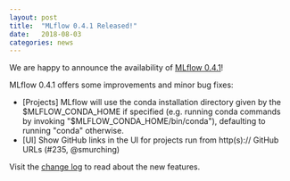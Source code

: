 ```yaml
---
layout: post
title:  "MLflow 0.4.1 Released!"
date:   2018-08-03
categories: news
---
```


We are happy to announce the availability of [MLflow 0.4.1](https://github.com/mlflow/mlflow/releases/tag/v0.4.1)! 

MLflow 0.4.1 offers some improvements and minor bug fixes: 

- [Projects] MLflow will use the conda installation directory given by the $MLFLOW_CONDA_HOME if specified (e.g. running conda commands by invoking "$MLFLOW_CONDA_HOME/bin/conda"), defaulting to running "conda" otherwise.
- [UI] Show GitHub links in the UI for projects run from http(s):// GitHub URLs (#235, @smurching)


Visit the [change log](https://github.com/mlflow/mlflow/blob/master/CHANGELOG.rst#041-2018-08-03) to read about the new features.
